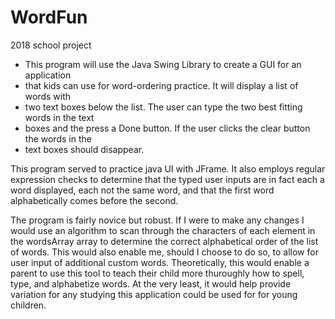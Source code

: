 # WordFun
 2018 school project 

 * This program will use the Java Swing Library to create a GUI for an application
 * that kids can use for word-ordering practice. It will display a list of words with
 * two text boxes below the list. The user can type the two best fitting words in the text
 * boxes and the press a Done button. If the user clicks the clear button the words in the
 * text boxes should disappear.
 
 This program served to practice java UI with JFrame.
 It also employs regular expression checks to determine that the typed user inputs are in fact each a word displayed, each not the same word, and that the first word alphabetically comes before the second. 
 
 The program is fairly novice but robust. If I were to make any changes I would use an algorithm to scan through the characters of each element in the wordsArray array to determine the correct alphabetical order of the list of words. This would also enable me, should I choose to do so, to allow for user input of additional custom words.
 Theoretically, this would enable a parent to use this tool to teach their child more thuroughly how to spell, type, and alphabetize words. At the very least, it would help provide variation for any studying this application could be used for for young children. 

